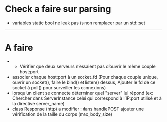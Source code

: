 # Check a faire sur parsing
- variables static bool ne leak pas (sinon remplacer par un std::set

---  

# A faire 
- - Vérifier que deux serveurs n’essaient pas d’ouvrir le même couple host:port
- associer chaque host:port à un socket_fd (Pour chaque couple unique, ouvrir un socket(), faire le bind() et listen() dessus, Ajouter le fd de ce socket à poll() pour surveiller les connexions)
- lorsqu’un client se connecte déterminer quel "server" lui répond (ex: Chercher dans ServerInstance celui qui correspond à l’IP:port utilisé et à la directive server_name)
- class Response (http) a modifier : dans handlePOST ajouter une vérification de la taille du corps (max_body_size)
